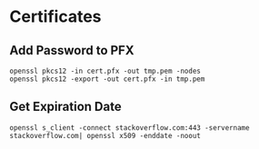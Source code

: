 # Certificates

## Add Password to PFX
```
openssl pkcs12 -in cert.pfx -out tmp.pem -nodes
openssl pkcs12 -export -out cert.pfx -in tmp.pem 
```

## Get Expiration Date
```
openssl s_client -connect stackoverflow.com:443 -servername stackoverflow.com| openssl x509 -enddate -noout
```

